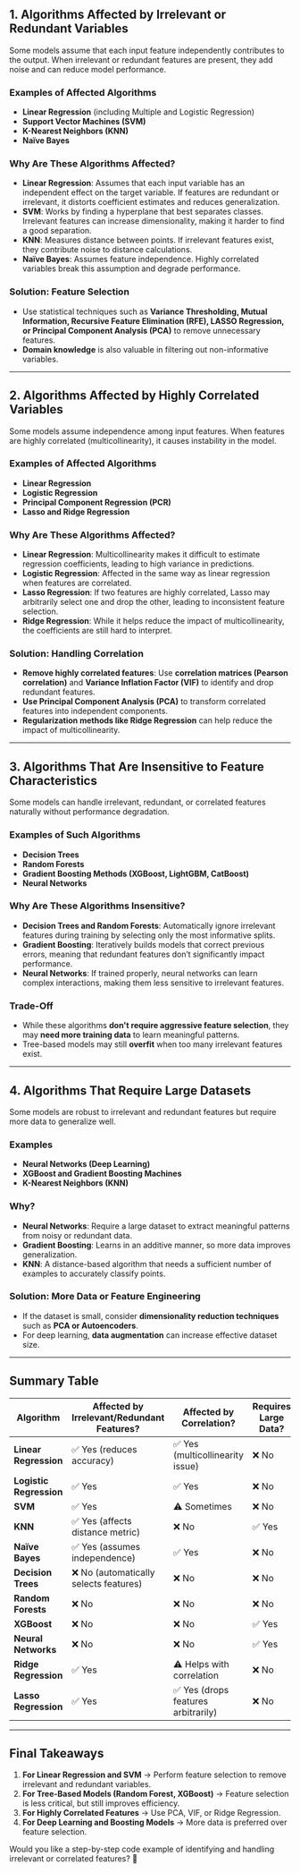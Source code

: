 
## **1. Algorithms Affected by Irrelevant or Redundant Variables**
Some models assume that each input feature independently contributes to the output. When irrelevant or redundant features are present, they add noise and can reduce model performance.

### **Examples of Affected Algorithms**
- **Linear Regression** (including Multiple and Logistic Regression)
- **Support Vector Machines (SVM)**
- **K-Nearest Neighbors (KNN)**
- **Naïve Bayes**

### **Why Are These Algorithms Affected?**
- **Linear Regression**: Assumes that each input variable has an independent effect on the target variable. If features are redundant or irrelevant, it distorts coefficient estimates and reduces generalization.
- **SVM**: Works by finding a hyperplane that best separates classes. Irrelevant features can increase dimensionality, making it harder to find a good separation.
- **KNN**: Measures distance between points. If irrelevant features exist, they contribute noise to distance calculations.
- **Naïve Bayes**: Assumes feature independence. Highly correlated variables break this assumption and degrade performance.

### **Solution: Feature Selection**
- Use statistical techniques such as **Variance Thresholding, Mutual Information, Recursive Feature Elimination (RFE), LASSO Regression, or Principal Component Analysis (PCA)** to remove unnecessary features.
- **Domain knowledge** is also valuable in filtering out non-informative variables.

---

## **2. Algorithms Affected by Highly Correlated Variables**
Some models assume independence among input features. When features are highly correlated (multicollinearity), it causes instability in the model.

### **Examples of Affected Algorithms**
- **Linear Regression**
- **Logistic Regression**
- **Principal Component Regression (PCR)**
- **Lasso and Ridge Regression**

### **Why Are These Algorithms Affected?**
- **Linear Regression**: Multicollinearity makes it difficult to estimate regression coefficients, leading to high variance in predictions.
- **Logistic Regression**: Affected in the same way as linear regression when features are correlated.
- **Lasso Regression**: If two features are highly correlated, Lasso may arbitrarily select one and drop the other, leading to inconsistent feature selection.
- **Ridge Regression**: While it helps reduce the impact of multicollinearity, the coefficients are still hard to interpret.

### **Solution: Handling Correlation**
- **Remove highly correlated features**: Use **correlation matrices (Pearson correlation)** and **Variance Inflation Factor (VIF)** to identify and drop redundant features.
- **Use Principal Component Analysis (PCA)** to transform correlated features into independent components.
- **Regularization methods like Ridge Regression** can help reduce the impact of multicollinearity.

---

## **3. Algorithms That Are Insensitive to Feature Characteristics**
Some models can handle irrelevant, redundant, or correlated features naturally without performance degradation.

### **Examples of Such Algorithms**
- **Decision Trees**
- **Random Forests**
- **Gradient Boosting Methods (XGBoost, LightGBM, CatBoost)**
- **Neural Networks**

### **Why Are These Algorithms Insensitive?**
- **Decision Trees and Random Forests**: Automatically ignore irrelevant features during training by selecting only the most informative splits.
- **Gradient Boosting**: Iteratively builds models that correct previous errors, meaning that redundant features don’t significantly impact performance.
- **Neural Networks**: If trained properly, neural networks can learn complex interactions, making them less sensitive to irrelevant features.

### **Trade-Off**
- While these algorithms **don't require aggressive feature selection**, they may **need more training data** to learn meaningful patterns.
- Tree-based models may still **overfit** when too many irrelevant features exist.

---

## **4. Algorithms That Require Large Datasets**
Some models are robust to irrelevant and redundant features but require more data to generalize well.

### **Examples**
- **Neural Networks (Deep Learning)**
- **XGBoost and Gradient Boosting Machines**
- **K-Nearest Neighbors (KNN)**

### **Why?**
- **Neural Networks**: Require a large dataset to extract meaningful patterns from noisy or redundant data.
- **Gradient Boosting**: Learns in an additive manner, so more data improves generalization.
- **KNN**: A distance-based algorithm that needs a sufficient number of examples to accurately classify points.

### **Solution: More Data or Feature Engineering**
- If the dataset is small, consider **dimensionality reduction techniques** such as **PCA or Autoencoders**.
- For deep learning, **data augmentation** can increase effective dataset size.

---

## **Summary Table**
| **Algorithm**          | **Affected by Irrelevant/Redundant Features?** | **Affected by Correlation?** | **Requires Large Data?** |
|----------------------|--------------------------------|----------------|----------------|
| **Linear Regression**  | ✅ Yes (reduces accuracy) | ✅ Yes (multicollinearity issue) | ❌ No |
| **Logistic Regression** | ✅ Yes | ✅ Yes | ❌ No |
| **SVM**                | ✅ Yes | ⚠️ Sometimes | ❌ No |
| **KNN**                | ✅ Yes (affects distance metric) | ❌ No | ✅ Yes |
| **Naïve Bayes**        | ✅ Yes (assumes independence) | ✅ Yes | ❌ No |
| **Decision Trees**      | ❌ No (automatically selects features) | ❌ No | ❌ No |
| **Random Forests**      | ❌ No | ❌ No | ❌ No |
| **XGBoost**            | ❌ No | ❌ No | ✅ Yes |
| **Neural Networks**     | ❌ No | ❌ No | ✅ Yes |
| **Ridge Regression**    | ✅ Yes | ⚠️ Helps with correlation | ❌ No |
| **Lasso Regression**    | ✅ Yes | ✅ Yes (drops features arbitrarily) | ❌ No |

---

## **Final Takeaways**
1. **For Linear Regression and SVM** → Perform feature selection to remove irrelevant and redundant variables.
2. **For Tree-Based Models (Random Forest, XGBoost)** → Feature selection is less critical, but still improves efficiency.
3. **For Highly Correlated Features** → Use PCA, VIF, or Ridge Regression.
4. **For Deep Learning and Boosting Models** → More data is preferred over feature selection.

Would you like a step-by-step code example of identifying and handling irrelevant or correlated features? 🚀